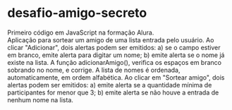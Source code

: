 # desafio-amigo-secreto
Primeiro código em JavaScript na formação Alura.  
Aplicação para sortear um amigo de uma lista entrada pelo usuário.
Ao clicar "Adicionar", dois alertas podem ser emitidos:
  a) se o campo estiver em branco, emite alerta para digitar um nome;
  b) emite alerta se o nome já existe na lista.
A função adicionarAmigo(), verifica os espaços em branco sobrando no nome, e corrige.
A lista de nomes é ordenada, automaticamente, em ordem alfabética.
Ao clicar em "Sortear amigo", dois alertas podem ser emitidos:
  a) emite alerta se a quantidade mínima de participantes for menor que 3;
  b) emite alerta se não houve a entrada de nenhum nome na lista.
  
